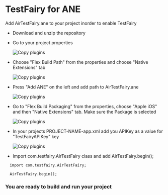 # TestFairy for ANE

Add AirTestFairy.ane to your project inorder to enable TestFairy

* Download and unzip the repository
* Go to your project properties

  ![Copy plugins](https://github.com/adamkan/ane/blob/master/properties.png)
  
* Choose "Flex Build Path" from the properties and choose "Native Extensions" tab

  ![Copy plugins](https://github.com/adamkan/ane/blob/master/build_path.png)
  
* Press "Add ANE" on the left and add path to AirTestFairy.ane

  ![Copy plugins](https://github.com/adamkan/ane/blob/master/ane.png)
  
* Go to "Flex Build Packaging" from the properties, choose "Apple iOS" and then "Native Extensions" tab. 
  Make sure the Package is selected
  
  ![Copy plugins](https://github.com/adamkan/ane/blob/master/package.png)
  
* In your projects PROJECT-NAME-app.xml add you APIKey as a value for "TestFairyAPIKey" key

  ![Copy plugins](https://github.com/adamkan/ane/blob/master/key.png)
  
* Import com.testfairy.AirTestFairy class and add AirTestFairy.begin();

```
  import com.testfairy.AirTestFairy;

  AirTestFairy.begin();
```

### You are ready to build and run your project
